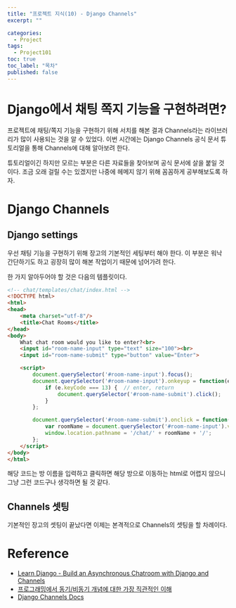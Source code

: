 ```yaml
---
title: "프로젝트 지식(10) - Django Channels"
excerpt: ""

categories:
  - Project
tags:
  - Project101
toc: true
toc_label: "목차"
published: false
---
```


# Django에서 채팅 쪽지 기능을 구현하려면?

프로젝트에 채팅/쪽지 기능을 구현하기 위해 서치를 해본 결과 Channels라는 라이브러리가 많이 사용되는 것을 알 수 있었다. 이번 시간에는 Django Channels 공식 문서 튜토리얼을 통해 Channels에 대해 알아보려 한다.

튜토리얼이긴 하지만 모르는 부분은 다른 자료들을 찾아보며 공식 문서에 살을 붙일 것이다. 조금 오래 걸릴 수는 있겠지만 나중에 헤메지 않기 위해 꼼꼼하게 공부해보도록 하자.

# Django Channels

## Django settings

우선 채팅 기능을 구현하기 위해 장고의 기본적인 세팅부터 해야 한다. 이 부분은 워낙 간단하기도 하고 굉장히 많이 해본 작업이기 때문에 넘어가려 한다.

한 가지 알아두어야 할 것은 다음의 템플릿이다.

```html
<!-- chat/templates/chat/index.html -->
<!DOCTYPE html>
<html>
<head>
    <meta charset="utf-8"/>
    <title>Chat Rooms</title>
</head>
<body>
    What chat room would you like to enter?<br>
    <input id="room-name-input" type="text" size="100"><br>
    <input id="room-name-submit" type="button" value="Enter">

    <script>
        document.querySelector('#room-name-input').focus();
        document.querySelector('#room-name-input').onkeyup = function(e) {
            if (e.keyCode === 13) {  // enter, return
                document.querySelector('#room-name-submit').click();
            }
        };

        document.querySelector('#room-name-submit').onclick = function(e) {
            var roomName = document.querySelector('#room-name-input').value;
            window.location.pathname = '/chat/' + roomName + '/';
        };
    </script>
</body>
</html>
```

해당 코드는 방 이름을 입력하고 클릭하면 해당 방으로 이동하는 html로 어렵지 않으니 그냥 그런 코드구나 생각하면 될 것 같다.

## Channels 셋팅

기본적인 장고의 셋팅이 끝났다면 이제는 본격적으로 Channels의 셋팅을 할 차례이다. 

<!-- # 동기 vs 비동기

비동기를 간단하게 설명하면 작업을 다른 쓰레드에 맡기고 기다리지 않는 것이다. 그 말인 즉슨, 메인쓰레드가 다른 일 처리를 시작할 수 있다는 것이다.

동기는 기다리는 것이다. 만약 다른 쓰레드로 작업을 보낸다고 하더라도 그 작업이 끝나는 동안에는 메인 쓰레드가 블락될 것이다. 

정리하면, 비동기(Async)는 작업을 다른 쓰레드에서 하도록 시킨 후, 그 작업이 끝나는 것을 **안 기다리고** 다음일을 진행한다. 반면, 동기(Sync)는 작업을 다른 쓰레드에서 하도록 시킨 후, 그 작업이 끝나는 것을 **기다렸다가** 다음일을 진행한다.

장고나 웹페이지들의 대부분은 동기적으로 작동된다. 동기적 프로그래밍은 우리가 생각하는 보통의 HTTP 프로토콜을 말한다. 요청을 보내면 응답을 받을 때까지 기다렸다가 응답을 받으면 응답에 따라 웹페이지를 띄워준다. 이러한 방식으로는 실시간 메시지가 불가능하다. 

<img src="">

위의 그림처럼 A가 메세지를 보내면 B가 메세지가 있는지 확인하기 위해서는 자신에게 온 메세지가 있는지 확인하는 요청을 보내야 한다.

이를 해결하기 위해서 HTTP가 아닌 웹 소켓을 사용하는 것이다. 웹 소켓에 대해서는 <a href="https://kgw7401.github.io/project/project8/">이전</a>에 다룬 적이 있다. 이 방식이 비동기적 방식을 이용하는 것이다. 

# WSGI vs ASGI

장고에서는 스프링처럼 톰캣 등의 WAS를 제공해주지 않는다. 그렇다면 어떤 방법으로 웹서버와 파이썬 애플리케이션을 연결할 수 있는 것일까?

여기서는 살펴보지 않을 것이지만 CGI -> FastCGI의 계보를 거쳐 파이썬에서는 WSGI가 자리잡게 된다. CGI와 다른 점은 CGI는 매 요청마다 프로세스를 생성한다는 점이고, WSGI는 한 프로세스에서 모든 요청을 받는다는 것이다. 

<img src="">

ASGI는 WSGI와 대부분 비슷하지만 하나 다른 점은 비동기 처리를 지원한다는 것이다. 이것의 대표적인 서비스가 지금 구현하고자 하는 실시간 채팅 서비스이다. 

우리가 구현하고자 하는 채팅앱은 다음과 같은 메커니즘으로 돌아간다. Consumer는 WSGI에서의 View이다.

<img src="">

이러한 웹 소켓을 이용하여 실시간으로 메세지를 송/수신할 수 있게 되는데, 그렇다면 우리는 누구에게 메시지를 보낼지 어떻게 알 수 있을까?

# Channels

여기에 쓰일 수 있는 패키지가 바로 Channels이다. Channels에서는 그룹이라는 개념을 사용해 이를 해결한다. A와 B가 채팅을 한다면 A와 B는 같은 그룹인 것이다. 그렇게 되면 조금 더 관리하기가 쉬워진다. 

<img src=""> -->

# Reference

- <a href="https://www.youtube.com/watch?v=F4nwRQPXD8w">Learn Django - Build an Asynchronous Chatroom with Django and Channels</a>
- <a href="https://www.youtube.com/watch?v=zRJOte7TaPw">프로그래밍에서 동기/비동기 개념에 대한 가장 직관적인 이해</a>
- <a href="https://channels.readthedocs.io/en/stable/">Django Channels Docs</a>